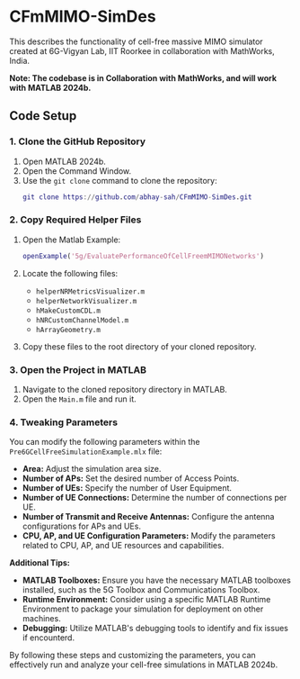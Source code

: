 # CFmMIMO-SimDes
This describes the functionality of cell-free massive MIMO simulator created at 6G-Vigyan Lab, IIT Roorkee in collaboration with MathWorks, India.

**Note: The codebase is in Collaboration with MathWorks, and will work with MATLAB 2024b.**

## Code Setup

### 1. **Clone the GitHub Repository**

1. Open MATLAB 2024b.
2. Open the Command Window.
3. Use the `git clone` command to clone the repository:
   ```matlab
   git clone https://github.com/abhay-sah/CFmMIMO-SimDes.git
   ```

### 2. **Copy Required Helper Files**

1. Open the Matlab Example:
   ```matlab
   openExample('5g/EvaluatePerformanceOfCellFreemMIMONetworks')
   ```
2. Locate the following files:
   - `helperNRMetricsVisualizer.m`
   - `helperNetworkVisualizer.m`
   - `hMakeCustomCDL.m`
   - `hNRCustomChannelModel.m`
   - `hArrayGeometry.m`
     
3. Copy these files to the root directory of your cloned repository.

### 3. **Open the Project in MATLAB**

1. Navigate to the cloned repository directory in MATLAB.
2. Open the `Main.m` file and run it.

### 4. **Tweaking Parameters**

You can modify the following parameters within the `Pre6GCellFreeSimulationExample.mlx` file:

- **Area:** Adjust the simulation area size.
- **Number of APs:** Set the desired number of Access Points.
- **Number of UEs:** Specify the number of User Equipment.
- **Number of UE Connections:** Determine the number of connections per UE.
- **Number of Transmit and Receive Antennas:** Configure the antenna configurations for APs and UEs.
- **CPU, AP, and UE Configuration Parameters:** Modify the parameters related to CPU, AP, and UE resources and capabilities.

**Additional Tips:**

- **MATLAB Toolboxes:** Ensure you have the necessary MATLAB toolboxes installed, such as the 5G Toolbox and Communications Toolbox.
- **Runtime Environment:** Consider using a specific MATLAB Runtime Environment to package your simulation for deployment on other machines.
- **Debugging:** Utilize MATLAB's debugging tools to identify and fix issues if encounterd.

By following these steps and customizing the parameters, you can effectively run and analyze your cell-free simulations in MATLAB 2024b.

